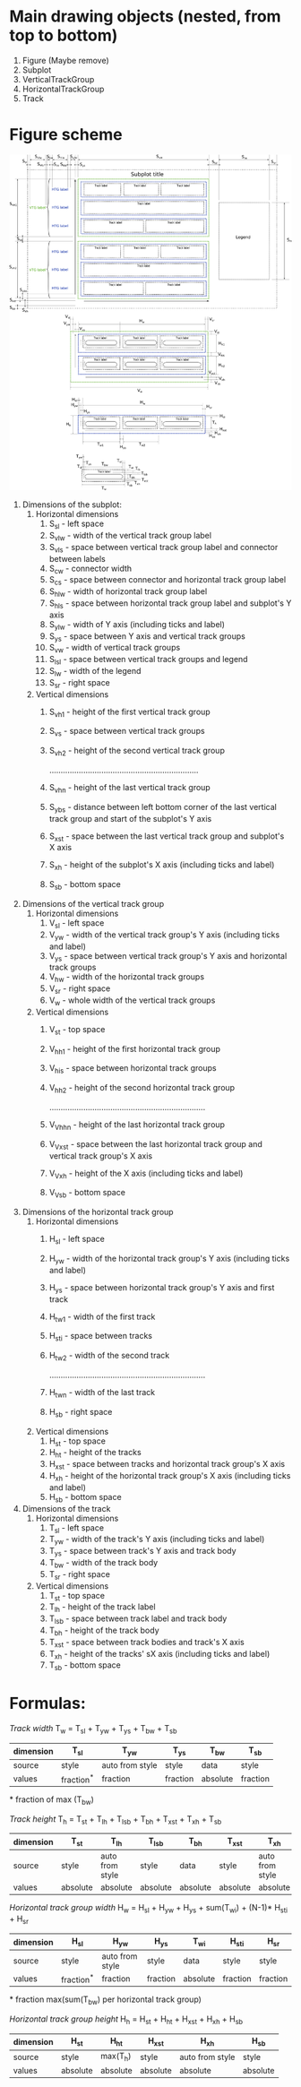 
# Main drawing objects (nested, from top to bottom)

1. Figure (Maybe remove)
2. Subplot
3. VerticalTrackGroup
4. HorizontalTrackGroup
5. Track

# Figure scheme

![image](figure_scheme.png)

1. Dimensions of the subplot:
   1. Horizontal dimensions
      1. S<sub>sl</sub>   - left space 
      2. S<sub>vlw</sub>  - width of the vertical track group label 
      3. S<sub>vls</sub>  - space between vertical track group label and connector between labels
      4. S<sub>cw</sub>   - connector width
      5. S<sub>cs</sub>   - space between connector and horizontal track group label
      6. S<sub>hlw</sub>  - width of horizontal track group label 
      7. S<sub>hls</sub>  - space between horizontal track group label and subplot's Y axis
      8. S<sub>ylw</sub>  - width of Y axis (including ticks and label)
      9. S<sub>ys</sub>   - space between Y axis and vertical track groups
      10. S<sub>vw</sub>  - width of vertical track groups
      11. S<sub>lsl</sub> - space between vertical track groups and legend
      12. S<sub>lw</sub>  - width of the legend
      13. S<sub>sr</sub>  - right space
   2. Vertical dimensions
      1. S<sub>vh1</sub>  - height of the first vertical track group
      2. S<sub>vs</sub>   - space between vertical track groups
      3. S<sub>vh2</sub>  - height of the second vertical track group
      
          ..................................................................
   
      4. S<sub>vhn</sub>  - height of the last vertical track group
      5. S<sub>ybs</sub>  - distance between left bottom corner of the last vertical track group and start of the subplot's Y axis
      6. S<sub>xst</sub>  - space between the last vertical track group and subplot's X axis 
      7. S<sub>xh</sub>   - height of the subplot's X axis (including ticks and label)
      8. S<sub>sb</sub>   - bottom space
2. Dimensions of the vertical track group
   1. Horizontal dimensions
      1. V<sub>sl</sub>   - left space 
      2. V<sub>yw</sub>   - width of the vertical track group's Y axis (including ticks and label)
      3. V<sub>ys</sub>   - space between vertical track group's Y axis and horizontal track groups
      4. V<sub>hw</sub>   - width of the horizontal track groups 
      5. V<sub>sr</sub>   - right space
      6. V<sub>w</sub>    - whole width of the vertical track groups
   2. Vertical dimensions
      1. V<sub>st</sub>   - top space
      2. V<sub>hh1</sub>  - height of the first horizontal track group
      3. V<sub>his</sub>  - space between horizontal track groups
      4. V<sub>hh2</sub>  - height of the second horizontal track group
    
         .....................................................................

      5. V<sub>Vhhn</sub>  - height of the last horizontal track group
      6. V<sub>Vxst</sub>  - space between the last horizontal track group and vertical track group's X axis 
      7. V<sub>Vxh</sub>   - height of the X axis (including ticks and label)
      8. V<sub>Vsb</sub>   - bottom space
3. Dimensions of the horizontal track group
   1. Horizontal dimensions
      1. H<sub>sl</sub>   - left space
      2. H<sub>yw</sub>   - width of the horizontal track group's Y axis (including ticks and label)
      3. H<sub>ys</sub>   - space between horizontal track group's Y axis and first track
      4. H<sub>tw1</sub>  - width of the first track 
      5. H<sub>sti</sub>  - space between tracks
      6. H<sub>tw2</sub>  - width of the second track
    
         .....................................................................

      7. H<sub>twn</sub>  - width of the last track
      8. H<sub>sb</sub>   - right space
   2. Vertical dimensions
      1. H<sub>st</sub>   - top space
      2. H<sub>ht</sub>   - height of the tracks
      3. H<sub>xst</sub>  - space between tracks and horizontal track group's X axis 
      4. H<sub>xh</sub>   - height of the horizontal track group's X axis (including ticks and label)
      5. H<sub>sb</sub>   - bottom space
4. Dimensions of the track
   1. Horizontal dimensions
      1. T<sub>sl</sub>   - left space
      2. T<sub>yw</sub>   - width of the track's Y axis (including ticks and label)
      3. T<sub>ys</sub>   - space between track's Y axis and track body
      4. T<sub>bw</sub>    - width of the track body
      5. T<sub>sr</sub>    - right space
   2. Vertical dimensions
      1. T<sub>st</sub>   - top space
      2. T<sub>lh</sub>   - height of the track label
      3. T<sub>lsb</sub>  - space between track label and track body
      4. T<sub>bh</sub>    - height of the  track body
      5. T<sub>xst</sub>  - space between track bodies and track's X axis 
      6. T<sub>xh</sub>   - height of the tracks' sX axis (including ticks and label)
      7. T<sub>sb</sub>   - bottom space

# Formulas:

*Track width* T<sub>w</sub> = T<sub>sl</sub> + T<sub>yw</sub> + T<sub>ys</sub> + T<sub>bw</sub> +  T<sub>sb</sub>

| dimension | T<sub>sl</sub>       | T<sub>yw</sub>  | T<sub>ys</sub>   | T<sub>bw</sub> | T<sub>sb</sub> |
|-----------|----------------------|-----------------|------------------|----------------|----------------|
| source    | style                | auto from style | style            | data           | style          |
| values    | fraction<sup>*</sup> | fraction        | fraction         | absolute       | fraction       |

\* fraction of max (T<sub>bw</sub>)

*Track height* T<sub>h</sub> = T<sub>st</sub> + T<sub>lh</sub> + T<sub>lsb</sub> + T<sub>bh</sub> + T<sub>xst</sub>  + T<sub>xh</sub> + T<sub>sb</sub>

| dimension | T<sub>st</sub> | T<sub>lh</sub>   | T<sub>lsb</sub> | T<sub>bh</sub> | T<sub>xst</sub> | T<sub>xh</sub>  | T<sub>sb</sub> |
|-----------|----------------|------------------|-----------------|----------------|-----------------|-----------------|----------------|
| source    | style          | auto from style  | style           | data           | style           | auto from style | style          |
| values    | absolute       | absolute         | absolute        | absolute       | absolute        | absolute        | absolute       |


*Horizontal track group width* H<sub>w</sub> = H<sub>sl</sub> + H<sub>yw</sub> + H<sub>ys</sub> + sum(T<sub>wi</sub>) + (N-1)* H<sub>sti</sub> + H<sub>sr</sub>

| dimension | H<sub>sl</sub>       | H<sub>yw</sub>  | H<sub>ys</sub> | T<sub>wi</sub> | H<sub>sti</sub> | H<sub>sr</sub> |
|-----------|----------------------|-----------------|----------------|----------------|-----------------|----------------|
| source    | style                | auto from style | style          | data           | style           | style          |
| values    | fraction<sup>*</sup> | fraction        | fraction       | absolute       | fraction        | fraction       |

\* fraction max(sum(T<sub>bw</sub>) per horizontal track group) 

*Horizontal track group height* H<sub>h</sub> = H<sub>st</sub> + H<sub>ht</sub> + H<sub>xst</sub> + H<sub>xh</sub> + H<sub>sb</sub>

| dimension | H<sub>st</sub> | H<sub>ht</sub>     | H<sub>xst</sub> | H<sub>xh</sub>  | H<sub>sb</sub> |
|-----------|----------------|--------------------|-----------------|-----------------|----------------|
| source    | style          | max(T<sub>h</sub>) | style           | auto from style | style          |
| values    | absolute       | absolute           | absolute        | absolute        | absolute       |

